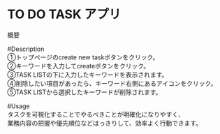 # TO DO TASK アプリ

概要      

#Description    
①トップページのcreate new taskボタンをクリック。  
②キーワードを入力してcreateボタンをクリック。  
③TASK LISTの下に入力したキーワードを表示されます。  
④削除したい項目があったら、キーワード右側にあるアイコンをクリック。  
⑤TASK LISTから選択したキーワードが削除されます。

#Usage  
タスクを可視化することでやるべきことが明確化になりやすく、  
業務内容の把握や優先順位などはっきりして、効率よく行動できます。


